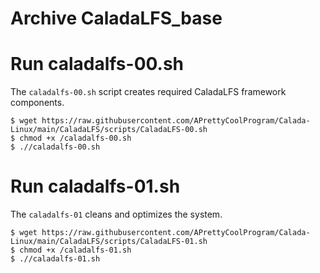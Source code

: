 # Archive CaladaLFS_base

# Run caladalfs-00.sh

The `caladalfs-00.sh` script creates required CaladaLFS framework components.

`$ wget https://raw.githubusercontent.com/APrettyCoolProgram/Calada-Linux/main/CaladaLFS/scripts/CaladaLFS-00.sh`  
`$ chmod +x /caladalfs-00.sh`  
`$ .//caladalfs-00.sh`

# Run caladalfs-01.sh

The `caladalfs-01` cleans and optimizes the system.

`$ wget https://raw.githubusercontent.com/APrettyCoolProgram/Calada-Linux/main/CaladaLFS/scripts/CaladaLFS-01.sh`  
`$ chmod +x /caladalfs-01.sh`  
`$ .//caladalfs-01.sh`

